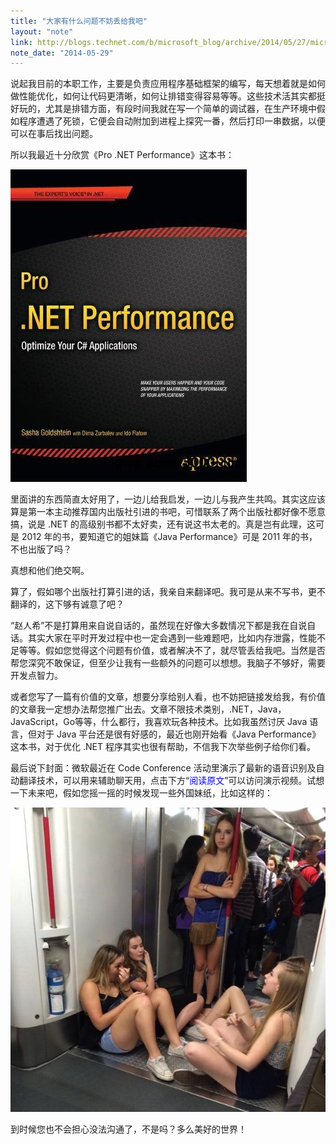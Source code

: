 ```yaml
---
title: "大家有什么问题不妨丢给我吧"
layout: "note"
link: http://blogs.technet.com/b/microsoft_blog/archive/2014/05/27/microsoft-demos-breakthrough-in-real-time-translated-conversations.aspx
note_date: "2014-05-29"
---
```


说起我目前的本职工作，主要是负责应用程序基础框架的编写，每天想着就是如何做性能优化，如何让代码更清晰，如何让排错变得容易等等。这些技术活其实都挺好玩的，尤其是排错方面，有段时间我就在写一个简单的调试器，在生产环境中假如程序遭遇了死锁，它便会自动附加到进程上探究一番，然后打印一串数据，以便可以在事后找出问题。

所以我最近十分欣赏《Pro .NET Performance》这本书：

<img src="1.jpg" />

里面讲的东西简直太好用了，一边儿给我启发，一边儿与我产生共鸣。其实这应该算是第一本主动推荐国内出版社引进的书吧，可惜联系了两个出版社都好像不愿意搞，说是 .NET 的高级别书都不太好卖，还有说这书太老的。真是岂有此理，这可是 2012 年的书，要知道它的姐妹篇《Java Performance》可是 2011 年的书，不也出版了吗？

真想和他们绝交啊。

算了，假如哪个出版社打算引进的话，我亲自来翻译吧。我可是从来不写书，更不翻译的，这下够有诚意了吧？

“赵人希”不是打算用来自说自话的，虽然现在好像大多数情况下都是我在自说自话。其实大家在平时开发过程中也一定会遇到一些难题吧，比如内存泄露，性能不足等等。假如您觉得这个问题有价值，或者解决不了，就尽管丢给我吧。当然是否帮您深究不敢保证，但至少让我有一些额外的问题可以想想。我脑子不够好，需要开发点智力。

或者您写了一篇有价值的文章，想要分享给别人看，也不妨把链接发给我，有价值的文章我一定想办法帮您推广出去。文章不限技术类别，.NET，Java，JavaScript，Go等等，什么都行，我喜欢玩各种技术。比如我虽然讨厌 Java 语言，但对于 Java 平台还是很有好感的，最近也刚开始看《Java Performance》这本书，对于优化 .NET 程序其实也很有帮助，不信我下次举些例子给你们看。

最后说下封面：微软最近在 Code Conference 活动里演示了最新的语音识别及自动翻译技术，可以用来辅助聊天用，点击下方“<span style="color: blue;">阅读原文</span>”可以访问演示视频。试想一下未来吧，假如您摇一摇的时候发现一些外国妹纸，比如这样的：

<img src="2.jpg" />

到时候您也不会担心没法沟通了，不是吗？多么美好的世界！